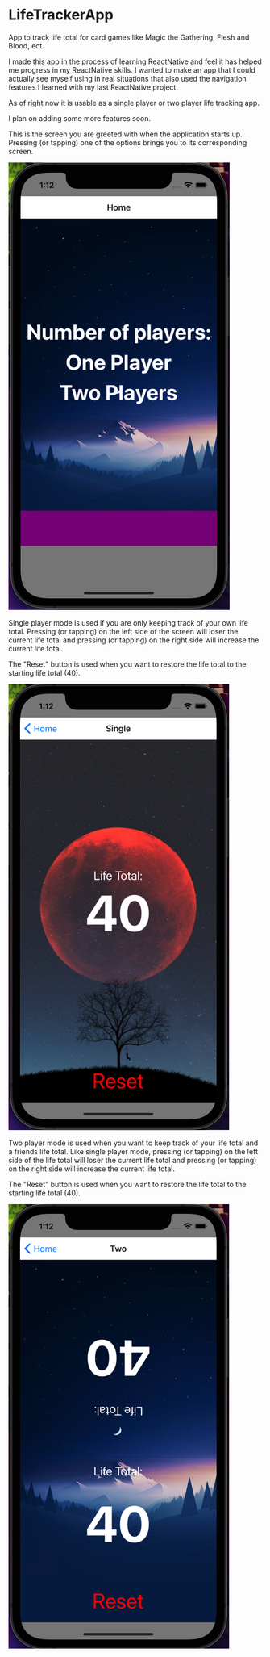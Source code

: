 # LifeTrackerApp
App to track life total for card games like Magic the Gathering, Flesh and Blood, ect.

I made this app in the process of learning ReactNative and feel it has helped me progress in my ReactNative skills. I wanted to make an app that I could actually
see myself using in real situations that also used the navigation features I learned with my last ReactNative project.

As of right now it is usable as a single player or two player life tracking app.

I plan on adding some more features soon.



This is the screen you are greeted with when the application starts up. Pressing (or tapping) one of the options brings you to its corresponding screen.

![Home Screen](https://raw.githubusercontent.com/Emerfoll/LifeTrackerApp/main/assets/ScreenShot-HomeScreen.png "Home Screen")

Single player mode is used if you are only keeping track of your own life total. Pressing (or tapping) on the left side of the screen will loser the current life total and pressing (or tapping) on the right side will increase the current life total.

The "Reset" button is used when you want to restore the life total to the starting life total (40).

![Single Player Screen](https://raw.githubusercontent.com/Emerfoll/LifeTrackerApp/main/assets/ScreenShot-SinglePlayer.png "Single Player Screen")

Two player mode is used when you want to keep track of your life total and a friends life total. Like single player mode, pressing (or tapping) on the left side of the life total will loser the current life total and pressing (or tapping) on the right side will increase the current life total.

The "Reset" button is used when you want to restore the life total to the starting life total (40).

![Two Player Screen](https://raw.githubusercontent.com/Emerfoll/LifeTrackerApp/main/assets/ScreenShot-TwoPlayer.png "Two Player Screen")
